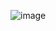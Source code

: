 ![image](https://user-images.githubusercontent.com/29282143/105147216-38931880-5b44-11eb-964c-29bd7d438cb4.png)
